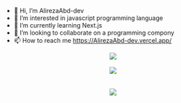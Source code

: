 - 👋 Hi, I’m AlirezaAbd-dev
- 👀 I’m interested in javascript programming language
- 🌱 I’m currently learning Next.js
- 💞️ I’m looking to collaborate on a programming compony
- 📫 How to reach me https://AlirezaAbd-dev.vercel.app/

<div align="center">
<a href="https://www.coffeebede.com/alirezaabd-dev"><img class="img-fluid" src="https://coffeebede.ir/DashboardTemplateV2/app-assets/images/banner/default-yellow.svg" /></a>
</div>

<br/>
<div align="center" style="display: flex; flex-direction: column; align-items: center;">

<img src="https://github-readme-stats.vercel.app/api?username=AlirezaAbd-dev" />
</div>
 <br/> 
<br/>
<div align="center" style="display: flex; flex-direction: column; align-items: center;">
<img src="https://github-readme-stats.vercel.app/api/top-langs/?username=AlirezaAbd-dev" />
</div>

